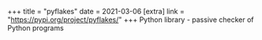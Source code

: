 +++
title = "pyflakes"
date = 2021-03-06
[extra]
link = "https://pypi.org/project/pyflakes/"
+++
Python library - passive checker of Python programs

